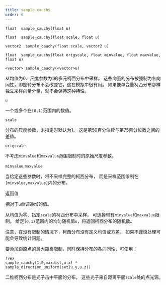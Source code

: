 ```yaml
---
title: sample_cauchy
order: 6
---
```

`float  sample_cauchy(float u)`

`float  sample_cauchy(float scale, float u)`

`vector2  sample_cauchy(float scale, vector2 u)`

`float  sample_cauchy(float origscale, float minvalue, float maxvalue, float u)`

`<vector> sample_cauchy(<vector>u)`

从均值为0、尺度参数为1的多元柯西分布中采样。
这些向量的分布被强制为各向同性，即旋转分布不会改变它，这在模拟中很有用。
如果像单变量柯西分布那样独立采样向量分量，就不会保持这种特性。

`u`

一个或多个在`[0,1)`范围内的数值。

`scale`

分布的尺度参数，未指定时默认为1。
这是第50百分位数与第75百分位数之间的差值。

`origscale`

不考虑`minvalue`和`maxvalue`范围限制时的原始尺度参数。

`minvalue`,`maxvalue`

当给定这些参数时，将不采样完整的柯西分布，
而是采样范围限制在`[minvalue,maxvalue]`内的分布。

返回值

相对于`u`单调递增的值。

从均值为零、指定`scale`的柯西分布中采样，
可选择带有`minvalue`和`maxvalue`限制。
给定`[0,1)`范围内的均匀随机值`u`，将返回柯西分布的随机数。

注意，在没有限制的情况下，柯西分布没有定义均值或方差，
如果不谨慎处理可能会导致统计问题。

要添加距原点的最大距离限制，同时保持分布的各向同性，可使用：

```vex
!vex
sample_cauchy(1,0,maxdist,u.x) * sample_direction_uniform(set(u.y,u.z))
```

二维柯西分布是光子击中平面的分布，
这些光子来自距离平面`scale`处的点光源。